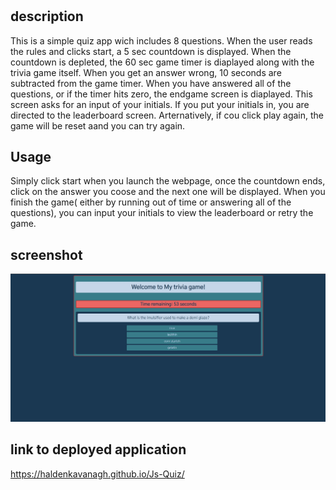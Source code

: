 # <My-Quiz>

## description

This is a simple quiz app wich includes 8 questions. When the user reads the rules and clicks start, a 5 sec countdown is displayed. When the countdown is depleted, the 60 sec game timer is diaplayed along with the trivia game itself. When you get an answer wrong, 10 seconds are subtracted from the game timer. When you have answered all of the questions, or if the timer hits zero, the endgame screen is diaplayed. This screen asks for an input of your initials. If you put your initials in, you are directed to the leaderboard screen. Arternatively, if cou click play again, the game will be reset aand you can try again.

## Usage

Simply click start when you launch the webpage, once the countdown ends, click on the answer you coose and the next one will be displayed. When you finish the game( either by running out of time or answering all of the questions), you can input your initials to view the leaderboard or retry the game.

## screenshot

![deployed-ss](/images/Js-quiz-SS.jpg)

## link to deployed application

https://haldenkavanagh.github.io/Js-Quiz/
